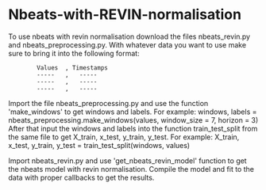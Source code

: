 # Nbeats-with-REVIN-normalisation
To use nbeats with revin normalisation download the files nbeats_revin.py and nbeats_preprocessing.py. 
With whatever data you want to use make sure to bring it into the following format:


            Values  , Timestamps
            -----   ,   -----
            -----   ,   -----
            -----   ,   -----
            
Import the file nbeats_preprocessing.py and use the function 'make_windows' to get windows and labels. For example:  windows, labels = nbeats_preprocessing.make_windows(values, window_size = 7, horizon = 3)
After that input the windows and labels into the function train_test_split from the same file to get X_train, x_test, y_train, y_test. For example: X_train, x_test, y_train, y_test = train_test_split(windows, values)

Import nbeats_revin.py and use 'get_nbeats_revin_model' function to get the nbeats model with revin normalisation. Compile the model and fit to the data with proper callbacks to get the results.
            
       

